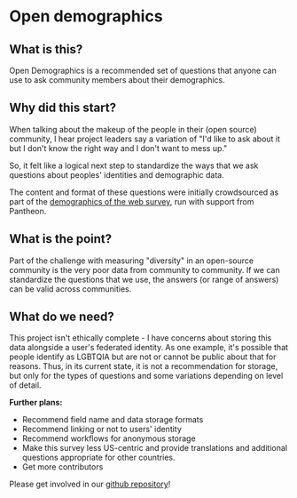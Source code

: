 # Open demographics

## What is this?
Open Demographics is a recommended set of questions that anyone can use to ask community members about their demographics.

## Why  did this start?
When talking about the makeup of the people in their (open source) community, I hear project leaders say a variation of "I'd like to ask about it but I don't know the right way and I don't want to mess up."

So, it felt like a logical next step to standardize the ways that we ask questions about peoples' identities and demographic data.  

The content and format of these questions were initially crowdsourced as part of the [demographics of the web survey](https://github.com/drupaldiversity/diversity-of-the-web), run with support from Pantheon.

## What is the point?
Part of the challenge with measuring "diversity" in an open-source community is the very poor data from community to community.  If we can standardize the questions that we use, the answers (or range of answers) can be valid across communities.

## What do we need?
This project isn't ethically complete - I have concerns about storing this data alongside a user's federated identity. As one example, it's possible that people identify as LGBTQIA but are not or cannot be public about that for reasons. Thus, in its current state, it is not a recommendation for storage, but only for the types of questions and some variations depending on level of detail.

**Further plans:**
- Recommend field name and data storage formats
- Recommend linking or not to users' identity
- Recommend workflows for anonymous storage
- Make this survey less US-centric and provide translations and additional questions appropriate for other countries.
- Get more contributors

Please get involved in our [github repository](https://github.com/drnikki/open-demographics/)!
